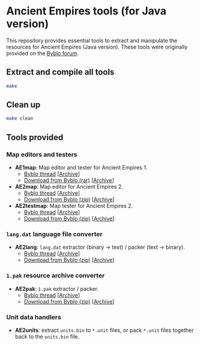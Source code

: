 # Ancient Empires tools (for Java version)

This repository provides essential tools to extract and manipulate the resources for Ancient Empires (Java version). These tools were originally provided on the [Byblo forum](https://byblo.proboards.com).

## Extract and compile all tools
```bash
make
```

## Clean up
```bash
make clean
```

## Tools provided
### Map editors and testers
* **AE1map**: Map editor and tester for Ancient Empires 1.
    * [Byblo thread](https://byblo.proboards.com/thread/101/tool-ae1map-editor-version-20090913) [[Archive](https://bit.ly/ae1map-thread)]
    * [Download from Byblo (rar)](http://users.skynet.be/fb119101/ae1/tools/AE1map20090913.rar) [[Archive](https://bit.ly/ae1map-download)]
* **AE2map**: Map editor for Ancient Empires 2.
    * [Byblo thread](https://byblo.proboards.com/thread/76/tool-ae2map-editor-version-081111) [[Archive](https://bit.ly/ae2map-thread)]
    * [Download from Byblo (zip)](http://users.skynet.be/fb119101/ae2/tools/AE2map081111.zip) [[Archive](https://bit.ly/ae2map-download)]
* **AE2testmap**: Map tester for Ancient Empires 2.
    * [Byblo thread](https://byblo.proboards.com/thread/77/tool-ae2map-tester-batch) [[Archive](https://bit.ly/ae2testmap-thread)]
    * [Download from Byblo (zip)](http://users.skynet.be/fb119101/ae2/tools/AE2testmap.zip) [[Archive](https://bit.ly/ae2testmap-download)]

### `lang.dat` language file converter
* **AE2lang**: `lang.dat` extractor (binary → text) / packer (text → binary).
    * [Byblo thread](https://byblo.proboards.com/thread/23/tool-ae2lang-language-file-converter) [[Archive](https://bit.ly/ae2lang-thread)]
    * [Download from Byblo (zip)](http://users.skynet.be/fb119101/ae2/tools/AE2lang01b.zip) [[Archive](https://bit.ly/ae2lang-download)]

### `1.pak` resource archive converter
* **AE2pak**: `1.pak` extractor / packer.
    * [Byblo thread](https://byblo.proboards.com/thread/25/tool-ae2pak-packer-unpacker-file) [[Archive](https://bit.ly/ae2pak-thread)]
    * [Download from Byblo (zip)](http://users.skynet.be/fb119101/ae2/tools/AE2pak011b.zip) [[Archive](https://bit.ly/ae2pak-download)]

### Unit data handlers
* **AE2units**: extract `units.bin` to `*.unit` files, or pack `*.unit` files together back to the `units.bin` file.